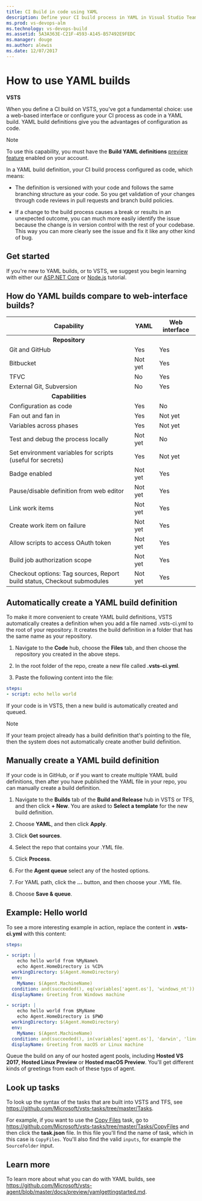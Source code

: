 ```yaml
---
title: CI Build in code using YAML
description: Define your CI build process in YAML in Visual Studio Team Services (VSTS) and Team Foundation Server (TFS)
ms.prod: vs-devops-alm
ms.technology: vs-devops-build
ms.assetid: 5A3A363E-C21F-4593-A145-B57492E9FEDC
ms.manager: douge
ms.author: alewis
ms.date: 12/07/2017
---
```

[//]: # (monikerRange: 'vsts')

# How to use YAML builds

**VSTS**

When you define a CI build on VSTS, you've got a fundamental choice: use a web-based interface or configure your CI process as code in a YAML build. YAML build definitions give you the advantages of configuration as code.

> [!NOTE]
> To use this capability, you must have the **Build YAML definitions** [preview feature](/vsts/collaborate/preview-features) enabled on your account.

In a YAML build definition, your CI build process configured as code, which means:

* The definition is versioned with your code and follows the same branching structure as your code. So you get validation of your changes through code reviews in pull requests and branch build policies.

* If a change to the build process causes a break or results in an unexpected outcome, you can much more easily identify the issue because the change is in version control with the rest of your codebase. This way you can more clearly see the issue and fix it like any other kind of bug.

## Get started

If you're new to YAML builds, or to VSTS, we suggest you begin learning with either our [ASP.NET Core](../apps/aspnet/build-aspnet-core.md) or [Node.js](../apps/nodejs/build-gulp.md) tutorial.

## How do YAML builds compare to web-interface builds?

|Capability|YAML|Web interface|
|-|-|-|
|<center>**Repository**</center>|
|Git and GitHub|Yes|Yes|
|Bitbucket|Not yet|Yes|
|TFVC|No|Yes|
|External Git, Subversion|No|Yes|
|<center>**Capabilities**</center>|
|Configuration as code|Yes|No|
|Fan out and fan in|Yes|Not yet|
|Variables across phases|Yes|Not yet|
|Test and debug the process locally|Not yet|No|
|Set environment variables for scripts (useful for secrets)|Yes|Not yet|
|Badge enabled|Not yet|Yes|
|Pause/disable definition from web editor|Not yet|Yes|
|Link work items|Not yet|Yes|
|Create work item on failure|Not yet|Yes|
|Allow scripts to access OAuth token|Not yet|Yes|
|Build job authorization scope|Not yet|Yes|
|Checkout options: Tag sources, Report build status, Checkout submodules|Not yet|Yes|

## Automatically create a YAML build definition

To make it more convenient to create YAML build definitions, VSTS automatically creates a definition when you add a file named .vsts-ci.yml to the root of your repository. It creates the build definition in a folder that has the same name as your repository.

1. Navigate to the **Code** hub, choose the **Files** tab, and then choose the repository you created in the above steps.

1. In the root folder of the repo, create a new file called **.vsts-ci.yml**.

1. Paste the following content into the file:

```YAML
steps:
- script: echo hello world 
```

If your code is in VSTS, then a new build is automatically created and queued.

 > [!NOTE]
 > If your team project already has a build definition that's pointing to the file, then the system does not automatically create another build definition.

## Manually create a YAML build definition

If your code is in GitHub, or if you want to create multiple YAML build definitions, then after you have published the YAML file in your repo, you can manually create a build definition.

1. Navigate to the **Builds** tab of the **Build and Release** hub in VSTS or TFS, and then click **+ New**. You are asked to **Select a template** for the new build definition.

1. Choose **YAML**, and then click **Apply**.

1. Click **Get sources**.

1. Select the repo that contains your .YML file.

1. Click **Process**.

1. For the **Agent queue** select any of the hosted options.

1. For YAML path, click the **...** button, and then choose your .YML file.

1. Choose **Save & queue**.

## Example: Hello world

To see a more interesting example in action, replace the content in **.vsts-ci.yml** with this content:

```YAML
steps:

- script: |
    echo hello world from %MyName%
    echo Agent.HomeDirectory is %CD%
  workingDirectory: $(Agent.HomeDirectory)
  env:
    MyName: $(Agent.MachineName)
  condition: and(succeeded(), eq(variables['agent.os'], 'windows_nt'))
  displayName: Greeting from Windows machine

- script: |
    echo hello world from $MyName
    echo Agent.HomeDirectory is $PWD
  workingDirectory: $(Agent.HomeDirectory)
  env:
    MyName: $(Agent.MachineName)
  condition: and(succeeded(), in(variables['agent.os'], 'darwin', 'linux'))
  displayName: Greeting from macOS or Linux machine
 ```

Queue the build on any of our hosted agent pools, including **Hosted VS 2017**, **Hosted Linux Preview** or **Hosted macOS Preview**. You'll get different kinds of greetings from each of these typs of agent.

## Look up tasks

To look up the syntax of the tasks that are built into VSTS and TFS, see https://github.com/Microsoft/vsts-tasks/tree/master/Tasks. 

For example, if you want to use the [Copy Files](../tasks/utility/copy-files.md) task, go to https://github.com/Microsoft/vsts-tasks/tree/master/Tasks/CopyFiles and then click the **task.json** file. In this file you'll find the name of task, which in this case is `CopyFiles`. You'll also find the valid `inputs`, for example the `SourceFolder` input.

## Learn more

To learn more about what you can do with YAML builds, see https://github.com/Microsoft/vsts-agent/blob/master/docs/preview/yamlgettingstarted.md.

